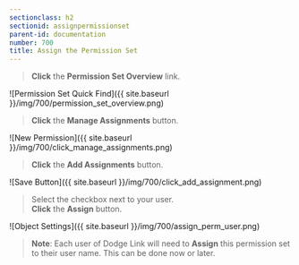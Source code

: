 ```yaml
---
sectionclass: h2
sectionid: assignpermissionset
parent-id: documentation
number: 700
title: Assign the Permission Set
---
```

>**Click** the **Permission Set Overview** link.

![Permission Set Quick Find]({{ site.baseurl }}/img/700/permission_set_overview.png)  

>**Click** the **Manage Assignments** button.

![New Permission]({{ site.baseurl }}/img/700/click_manage_assignments.png)

>**Click** the **Add Assignments** button.

![Save Button]({{ site.baseurl }}/img/700/click_add_assignment.png)

>Select the checkbox next to your user.  
**Click** the **Assign** button.

![Object Settings]({{ site.baseurl }}/img/700/assign_perm_user.png)

>**Note**: Each user of Dodge Link will need to **Assign** this permission set to their user name.  This can be done now or later.
